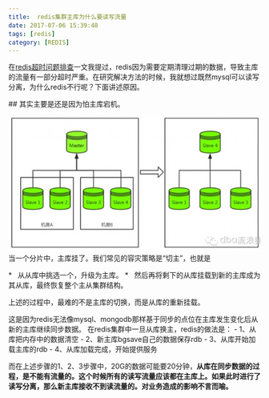 ```yaml
---
title:  redis集群主库为什么要读写流量
date: 2017-07-06 15:39:48
tags: [redis]
category: [REDIS]
---
```



在[redis超时问题排查]()一文我提过，redis因为需要定期清理过期的数据，导致主库的流量有一部分超时严重。在研究解决方法的时候，我就想过既然mysql可以读写分离，为什么redis不行呢？下面讲述原因。
<!--more-->
## 其实主要是还是因为怕主库宕机。

![](/public/image/redis/wKiom1dGcq3jDWxgAAFZnnc-CI0056.jpg-wh_651x-s_4011686790.jpg)
当一个分片中，主库挂了。我们常见的容灾策略是“切主”，也就是

*   从从库中挑选一个，升级为主库。
*   然后再将剩下的从库挂载到新的主库成为其从库，最终恢复整个主从集群结构。

上述的过程中，最难的不是主库的切换，而是从库的重新挂载。

这是因为redis无法像mysql、mongodb那样基于同步的点位在主库发生变化后从新的主库继续同步数据。 在redis集群中一旦从库换主，redis的做法是：
- 1、从库把内存中的数据清空
- 2、新主库bgsave自己的数据保存rdb
- 3、从库开始加载主库的rdb
- 4、从库加载完成，开始提供服务

而在上述步骤的1、2、3步骤中，20G的数据可能要20分钟，**从库在同步数据的过程，是不能有流量的。这个时候所有的读写流量应该都在主库上。如果此时进行了读写分离，那么新主库接收不到读流量的。对业务造成的影响不言而喻。**